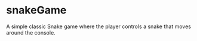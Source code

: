 # snakeGame
A simple classic Snake game where the player controls a snake that moves around the console.
